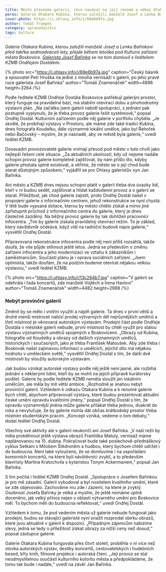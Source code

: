 ```yaml
---
title: Město převezme galerii, chce navázat na její renomé a odkaz Otakara Kubína
perex: Galerie Otakara Kubína, kterou založili manželé Josef a Lenka Bařinkovi před takřka sedmadvaceti lety, přejde během letoška pod Kulturní zařízení města Boskovice.
cover-photo: https://i.ohlasy.info/i/69e6b97a.jpg
author: Tomáš Trumpeš
category: zpravodajství
tags: kultura
---
```


*Galerie Otakara Kubína, kterou založili manželé Josef a Lenka Bařinkovi před takřka sedmadvaceti lety, přejde během letoška pod Kulturní zařízení města Boskovice. [Galerista Josef Bařinka](https://ohlasy.info/clanky/2016/12/rozhovor-barinka.html) se na tom domluvil s ředitelem KZMB Ondřejem Dostálem.*

{% photo src="https://i.ohlasy.info/i/69e6b97a.jpg" caption="Český básník a spisovatel Petr Hruška na jedné z mnoha vernisáží v galerii, po jeho pravé ruce galerista Josef Bařinka" author="Tomáš Znamenáček" width=4896 height=3264 /%}

Podle ředitele KZMB Ondřeje Dostála Boskovice potřebují galerijní prostor, který funguje na pravidelné bázi, má stabilní otevírací dobu a plnohodnotný výstavní plán. „Na začátku jsem galerii nabídl spolupráci, z jednání pak postupně vyplynulo, že je třeba provoz galerie řešit systémově,“ popsal Ondřej Dostál. Kulturním zařízením podle něj galerie v portfoliu chyběla. „Je skvělé, že probíhají výstavy v Prostoru, ale máme zde také tradici Kubína, dnes fotografa Koudelku, dále významné lokální umělce, jako byl Řehořek nebo Bačovský – myslím, že je nasnadě, aby ve městě byla galerie,“ uvedl ředitel KZMB.

Dosavadní provozovatelé galerie vnímají převod pod město v tuto chvíli jako nejlepší řešení celé situace. „Za aktuálních okolností, kdy už nejsme nadále schopní provoz galerie kompletně zajišťovat, by nám přišlo líto, kdyby galerie přestala úplně existovat, a věříme, že město se o její chod bude starat důstojným způsobem,“ vyjádřil se pro Ohlasy galeristův syn Jan Bařinka.

Ani město a KZMB dnes nejsou schopni platit v galerii třeba dva úvazky lidí, kteří v ní budou sedět, zajišťovat a hlídat každodenní provoz a o galerii se starat. Příležitost, jak chod galerie zajistit, proto Ondřej Dostál našel v propojení galerie s informačním centrem, jehož rekonstrukce se nyní chystá. V létě bude vypsaná dotace, kterou by město chtělo získat a mimo jiné zpřístupnit průchod z informačního centra do galerie, který je dnes částečně zazděný. Na běžný provoz galerie by tak dohlíželi pracovníci infocentra. „Tím by galerie získala pravidelný otevírací režim. To je základ, který návštěvník očekává, když vidí na radniční budově nápis galerie,“ vysvětlil Ondřej Dostál.

Připravovaná rekonstrukce infocentra podle něj není příliš rozsáhlá, takže doufá, že vše půjde stihnout ještě letos. Jedná se především o změnu zařízení infocentra a jeho modernizaci ve vztahu k zákazníkům i zaměstnancům. Součástí plánu je i oprava sociálních zařízení. „Jsem optimista, takže doufám, že na podzim budeme otevírat nějakou velkou výstavou,“ uvedl ředitel KZMB.

{% photo src="https://i.ohlasy.info/i/13c264b7.jpg" caption="V galerii se odehrála i řada koncertů, zde manželé Vojtěch a Irena Havlovi" author="Tomáš Znamenáček" width=4482 height=2988 /%}

### Nebýt provinční galerií

Změnit by se mělo i vnitřní využití a náplň galerie. Ta dnes v první větší a druhé menší místnosti nabízí prodej výtvarných děl nejrůznějších umělců a třetí místnost je věnovaná autorským výstavám. Prodejní část podle Ondřeje Dostála v městské galerii nebude, první místnost by chtěl využít pro stálou výstavu významných umělců spojených s Boskovicemi. „Obrazy od Kubína, fotografie od Koudelky a obrazy od dalších významných umělců, historických i současných, jako je třeba František Matoušek. Aby zde třeba i Boskovák našel zajímavou informaci o umělcích, jejichž dílo má nějakou hodnotu v uměleckém světě,“ vysvětlil Ondřej Dostál s tím, že další dvě místnosti by sloužily autorským výstavám.

Jak budou vznikat autorské výstavy podle něj ještě není jasné, ale rozbíhá jednání s některými lidmi, kteří by se mohli na jejich přípravě kurátorsky podílet. Galerie by podle ředitele KZMB neměla sloužit jen lokálním umělcům, ale měla by mít větší ambice. „Rozhodně je snahou nebýt provinční galerií. Vzhledem k odkazu Otakara Kubína a k renomé galerie bych chtěl, abychom připravovali výstavy, které budou prezentovat aktuální české umění opravdu kvalitními jmény,“ popsal Ondřej Dostál s tím, že opravdu významnější jména může galerie přilákat třeba jednou, dvakrát do roka a nevylučuje, že by galerie mohla dát občas krátkodobý prostor třeba místním studentským pracím. „Koncept vzniká, vedeme o tom debaty,“ dodal ředitel Ondřej Dostál.

Všechny své aktivity ale v galerii neukončí ani Josef Bařinka. „V naší režii by měla proběhnout ještě výstava obrazů Františka Matuly, vernisáž máme naplánovanou na 15. dubna. Pokračovat bude také poslechově-přednáškový cyklus Setkání s Milošem Štědroněm a hudbou, který bychom chtěli udržet i do budoucna. Není také vyloučeno, že se domluvíme i na uspořádání komorních koncertů, na které byli návštěvníci zvyklí, a to především klavíristy Martina Kratochvíla s kytaristou Tonym Ackermanem,“ popsal Jan Bařinka.

S tím počítá i ředitel KZMB Ondřej Dostál. „Spolupráce s Josefem Bařinkou je pro mě zásadní. Galerii vybudoval a byl nositelem kvalitního umění, které se zde objevovalo. Zachováme mu zde i zázemí, na které je zvyklý. Osobnost Josefa Bařinky je velká a myslím, že ještě nemáme úplně doceněno, jak velký přínos nejen v oblasti výtvarného umění pro Boskovice měl. To bychom měli do budoucna reflektovat,“ uvedl Ondřej Dostál.

Vzhledem k tomu, že pod vedením města už galerie nebude fungovat jako prodejní, budou se stávající galeristé nyní snažit rozprodat sbírku obrazů, které jsou aktuálně v galerii k dispozici. „Případným zájemcům nabízíme slevy, jedná se tedy o příležitost získat obrazy za nižší ceny než dosud,“ popsal zástupce galerie.

Galerie Otakara Kubína fungovala přes čtvrt století, proběhla v ní více než stovka autorských výstav, desítky koncertů, cestovatelských i hudebních besed, křty knih, filmové projekce i autorská čtení. „Její provoz se stal neodmyslitelnou součástí kulturního koloritu města a předpokládáme, že tomu tak bude i nadále,“ uvedl na závěr Jan Bařinka.